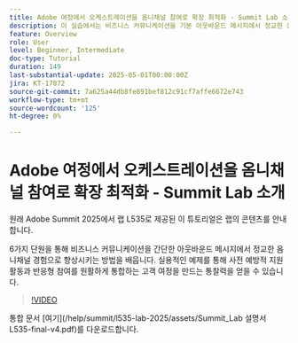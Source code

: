 ```yaml
---
title: Adobe 여정에서 오케스트레이션을 옴니채널 참여로 확장 최적화 - Summit Lab 소개
description: 이 실습에서는 비즈니스 커뮤니케이션을 기본 아웃바운드 메시지에서 정교한 옴니채널 경험으로 변환하는 방법에 대해 알아봅니다. 실용적인 예제를 통해 사전 예방적 지원 활동과 반응형 참여를 결합한 고객 여정을 만들 수 있습니다.
feature: Overview
role: User
level: Beginner, Intermediate
doc-type: Tutorial
duration: 149
last-substantial-update: 2025-05-01T00:00:00Z
jira: KT-17872
source-git-commit: 7a625a44db8fe891bef812c91cf7affe6672e743
workflow-type: tm+mt
source-wordcount: '125'
ht-degree: 0%

---
```



# Adobe 여정에서 오케스트레이션을 옴니채널 참여로 확장 최적화 - Summit Lab 소개

원래 Adobe Summit 2025에서 랩 L535로 제공된 이 튜토리얼은 랩의 콘텐츠를 안내합니다.

6가지 단원을 통해 비즈니스 커뮤니케이션을 간단한 아웃바운드 메시지에서 정교한 옴니채널 경험으로 향상시키는 방법을 배웁니다. 실용적인 예제를 통해 사전 예방적 지원 활동과 반응형 참여를 원활하게 통합하는 고객 여정을 만드는 통찰력을 얻을 수 있습니다.

>[!VIDEO](https://video.tv.adobe.com/v/3457828/?learn=on&enablevpops)

통합 문서 [여기]&#x200B;(/help/summit/l535-lab-2025/assets/Summit_Lab 설명서 L535-final-v4.pdf)를 다운로드합니다.


